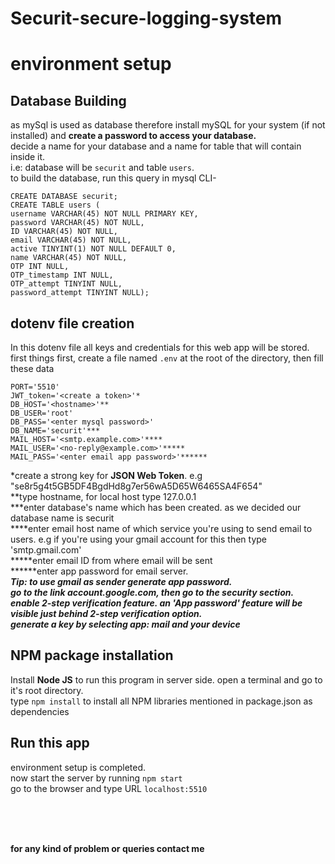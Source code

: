 # Securit-secure-logging-system

# environment setup

## Database Building

as mySql is used as database therefore install mySQL for your system (if not installed) and <b> create a password to access your database.</b><br/>
decide a name for your database and a name for table that will contain inside it. <br/>
i.e: database will be `securit` and table `users`.<br/>
to build the database, run this query in mysql CLI-
```
CREATE DATABASE securit;
CREATE TABLE users (
username VARCHAR(45) NOT NULL PRIMARY KEY,
password VARCHAR(45) NOT NULL,
ID VARCHAR(45) NOT NULL,
email VARCHAR(45) NOT NULL,
active TINYINT(1) NOT NULL DEFAULT 0,
name VARCHAR(45) NOT NULL,
OTP INT NULL,
OTP_timestamp INT NULL,
OTP_attempt TINYINT NULL,
password_attempt TINYINT NULL);
```

## dotenv file creation

In this dotenv file all keys and credentials for this web app will be stored.<br/>
first things first, create a file named `.env` at the root of the directory, then fill these data
```
PORT='5510'
JWT_token='<create a token>'*
DB_HOST='<hostname>'**
DB_USER='root'
DB_PASS='<enter mysql password>'
DB_NAME='securit'***
MAIL_HOST='<smtp.example.com>'****
MAIL_USER='<no-reply@example.com>'*****
MAIL_PASS='<enter email app password>'******
```

 *create a strong key for <b>JSON Web Token</b>. e.g "se8r5g4t5GB5DF4BgdHd8g7er56wA5D65W6465SA4F654" <br/>
 **type hostname, for local host type 127.0.0.1 <br/>
 ***enter database's name which has been created. as we decided our database name is securit <br/>
 ****enter email host name of which service you're using to send email to users. e.g if you're using your gmail account for this then type 'smtp.gmail.com' <br/>
 *****enter email ID from where email will be sent <br/>
 ******enter app password for email server. <br/>
<i><b><b>Tip:</b> to use gmail as sender generate app password.<br/>
go to the link account.google.com, then go to the security section.<br/>
enable 2-step verification feature. an 'App password' feature will be visible just behind 2-step verification option.<br/>
generate a key by selecting app: mail and your device </b></i> <br/>

## NPM package installation

Install <b>Node JS</b> to run this program in server side.
open a terminal and go to it's root directory. <br/>
type `npm install` to install all NPM libraries mentioned in package.json as dependencies

## Run this app

environment setup is completed.<br/>
now start the server by running `npm start`<br/>
go to the browser and type URL `localhost:5510`<br/>

<br/>
<br/>
<br/>

<b>for any kind of problem or queries contact me </b>

